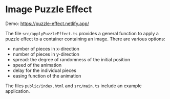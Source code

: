 # Image Puzzle Effect

Demo: https://puzzle-effect.netlify.app/

The file `src/applyPuzzleEffect.ts` provides a general function to apply a puzzle effect to a container containing an image. There are various options:

-   number of pieces in x-direction
-   number of pieces in y-direction
-   spread: the degree of randomness of the initial position
-   speed of the animation
-   delay for the individual pieces
-   easing function of the animation

The files `public/index.html` and `src/main.ts` include an example application.

